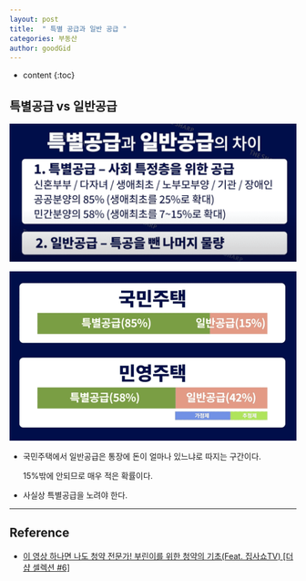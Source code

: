 ```yaml
---
layout: post
title:  " 특별 공급과 일반 공급 "
categories: 부동산
author: goodGid
---
```

* content
{:toc}

## 특별공급 vs 일반공급

![](/assets/img/house/Housing-Special-and-General-supply_1.png)

![](/assets/img/house/Housing-Special-and-General-supply_2.png)

* 국민주택에서 일반공급은 통장에 돈이 얼마나 있느냐로 따지는 구간이다.

  15%밖에 안되므로 매우 적은 확률이다.

* 사실상 특별공급을 노려야 한다.


---

## Reference

* [이 영상 하나면 나도 청약 전문가! 부린이를 위한 청약의 기초(Feat. 집사쇼TV) [더샵 셀렉션 #6]](https://www.youtube.com/watch?app=desktop&v=DTMvx0VoDRU&list=PLI_dWQpmx62Lf5uOsUSsJ3tAJy7Ktu7Lg&index=10&t=1s)
